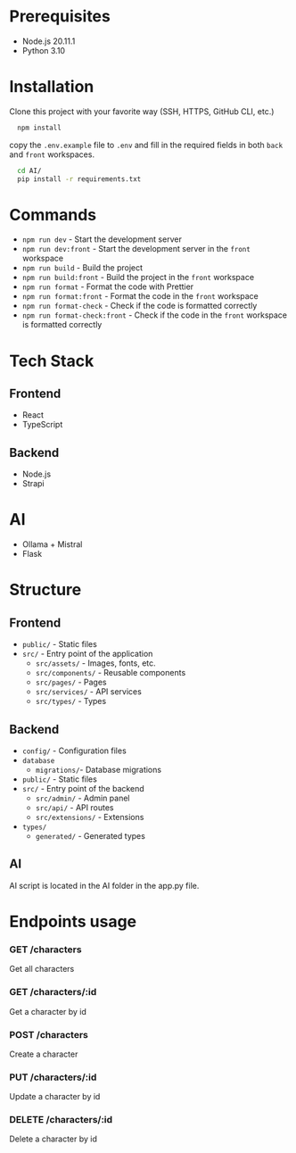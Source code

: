 # Prerequisites

- Node.js 20.11.1
- Python 3.10

# Installation

Clone this project with your favorite way (SSH, HTTPS, GitHub CLI, etc.)
```bash
  npm install
```
copy the `.env.example` file to `.env` and fill in the required fields in both `back` and `front` workspaces.

```bash
  cd AI/
  pip install -r requirements.txt
```

# Commands

- `npm run dev` - Start the development server
- `npm run dev:front` - Start the development server in the `front` workspace
- `npm run build` - Build the project
- `npm run build:front` - Build the project in the `front` workspace
- `npm run format` - Format the code with Prettier
- `npm run format:front` - Format the code in the `front` workspace
- `npm run format-check` - Check if the code is formatted correctly
- `npm run format-check:front` - Check if the code in the `front` workspace is formatted correctly


# Tech Stack

## Frontend
- React
- TypeScript

## Backend
- Node.js
- Strapi

# AI
- Ollama + Mistral
- Flask

# Structure

## Frontend
- `public/` - Static files
- `src/` - Entry point of the application
  - `src/assets/` - Images, fonts, etc.
  - `src/components/` - Reusable components
  - `src/pages/` - Pages
  - `src/services/` - API services
  - `src/types/` - Types


## Backend

- `config/` - Configuration files
- `database`
  - `migrations/`- Database migrations
- `public/` - Static files
- `src/` - Entry point of the backend
  - `src/admin/` - Admin panel
  - `src/api/` - API routes
  - `src/extensions/` - Extensions
- `types/`
  - `generated/` - Generated types

## AI

AI script is located in the AI folder in the app.py file.


# Endpoints usage

### GET /characters
Get all characters

### GET /characters/:id
Get a character by id

### POST /characters
Create a character

### PUT /characters/:id
Update a character by id

### DELETE /characters/:id
Delete a character by id